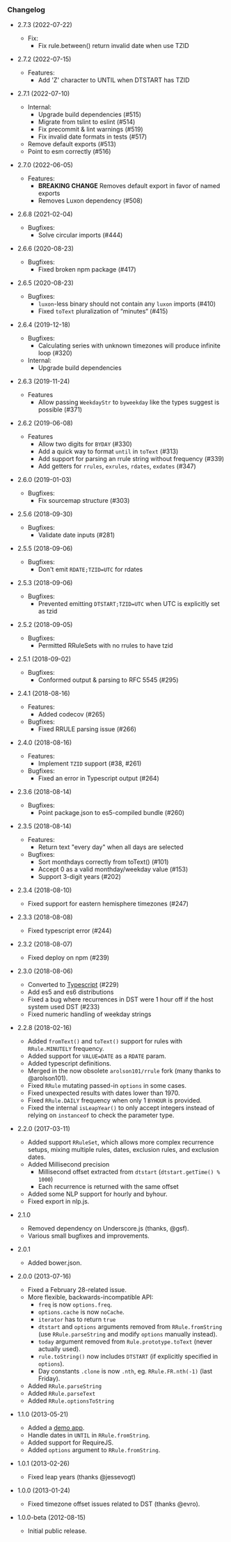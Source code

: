 ### Changelog

- 2.7.3 (2022-07-22)

  - Fix:
    - Fix rule.between() return invalid date when use TZID

- 2.7.2 (2022-07-15)

  - Features:
    - Add 'Z' character to UNTIL when DTSTART has TZID

- 2.7.1 (2022-07-10)

  - Internal:
    - Upgrade build dependencies (#515)
    - Migrate from tslint to eslint (#514)
    - Fix precommit & lint warnings (#519)
    - Fix invalid date formats in tests (#517)
  - Remove default exports (#513)
  - Point to esm correctly (#516)

- 2.7.0 (2022-06-05)

  - Features:
    - **BREAKING CHANGE** Removes default export in favor of named exports
    - Removes Luxon dependency (#508)

- 2.6.8 (2021-02-04)

  - Bugfixes:
    - Solve circular imports (#444)

- 2.6.6 (2020-08-23)

  - Bugfixes:
    - Fixed broken npm package (#417)

- 2.6.5 (2020-08-23)
  - Bugfixes:
    - `luxon`-less binary should not contain any `luxon` imports (#410)
    - Fixed `toText` pluralization of “minutes“ (#415)
- 2.6.4 (2019-12-18)
  - Bugfixes:
    - Calculating series with unknown timezones will produce infinite loop (#320)
  - Internal:
    - Upgrade build dependencies
- 2.6.3 (2019-11-24)
  - Features
    - Allow passing `WeekdayStr` to `byweekday` like the types suggest is possible (#371)
- 2.6.2 (2019-06-08)
  - Features
    - Allow two digits for `BYDAY` (#330)
    - Add a quick way to format `until` in `toText` (#313)
    - Add support for parsing an rrule string without frequency (#339)
    - Add getters for `rrules`, `exrules`, `rdates`, `exdates` (#347)
- 2.6.0 (2019-01-03)
  - Bugfixes:
    - Fix sourcemap structure (#303)
- 2.5.6 (2018-09-30)
  - Bugfixes:
    - Validate date inputs (#281)
- 2.5.5 (2018-09-06)
  - Bugfixes:
    - Don't emit `RDATE;TZID=UTC` for rdates
- 2.5.3 (2018-09-06)
  - Bugfixes:
    - Prevented emitting `DTSTART;TZID=UTC` when UTC is explicitly set as tzid
- 2.5.2 (2018-09-05)
  - Bugfixes:
    - Permitted RRuleSets with no rrules to have tzid
- 2.5.1 (2018-09-02)
  - Bugfixes:
    - Conformed output & parsing to RFC 5545 (#295)
- 2.4.1 (2018-08-16)
  - Features:
    - Added codecov (#265)
  - Bugfixes:
    - Fixed RRULE parsing issue (#266)
- 2.4.0 (2018-08-16)
  - Features:
    - Implement `TZID` support (#38, #261)
  - Bugfixes:
    - Fixed an error in Typescript output (#264)
- 2.3.6 (2018-08-14)
  - Bugfixes:
    - Point package.json to es5-compiled bundle (#260)
- 2.3.5 (2018-08-14)
  - Features:
    - Return text "every day" when all days are selected
  - Bugfixes:
    - Sort monthdays correctly from toText() (#101)
    - Accept 0 as a valid monthday/weekday value (#153)
    - Support 3-digit years (#202)
- 2.3.4 (2018-08-10)
  - Fixed support for eastern hemisphere timezones (#247)
- 2.3.3 (2018-08-08)
  - Fixed typescript error (#244)
- 2.3.2 (2018-08-07)
  - Fixed deploy on npm (#239)
- 2.3.0 (2018-08-06)
  - Converted to [Typescript](https://www.typescriptlang.org/) (#229)
  - Add es5 and es6 distributions
  - Fixed a bug where recurrences in DST were 1 hour off if the host system used DST (#233)
  - Fixed numeric handling of weekday strings
- 2.2.8 (2018-02-16)
  - Added `fromText()` and `toText()` support for rules with `RRule.MINUTELY` frequency.
  - Added support for `VALUE=DATE` as a `RDATE` param.
  - Added typescript definitions.
  - Merged in the now obsolete `arolson101/rrule` fork (many thanks to @arolson101).
  - Fixed `RRule` mutating passed-in `options` in some cases.
  - Fixed unexpected results with dates lower than 1970.
  - Fixed `RRule.DAILY` frequency when only 1 `BYHOUR` is provided.
  - Fixed the internal `isLeapYear()` to only accept integers instead of relying on `instanceof` to check the parameter type.
- 2.2.0 (2017-03-11)
  - Added support `RRuleSet`, which allows more complex recurrence setups,
    mixing multiple rules, dates, exclusion rules, and exclusion dates.
  - Added Millisecond precision
    - Millisecond offset extracted from `dtstart` (`dtstart.getTime() % 1000`)
    - Each recurrence is returned with the same offset
  - Added some NLP support for hourly and byhour.
  - Fixed export in nlp.js.
- 2.1.0
  - Removed dependency on Underscore.js (thanks, @gsf).
  - Various small bugfixes and improvements.
- 2.0.1
  - Added bower.json.
- 2.0.0 (2013-07-16)
  - Fixed a February 28-related issue.
  - More flexible, backwards-incompatible API:
    - `freq` is now `options.freq`.
    - `options.cache` is now `noCache`.
    - `iterator` has to return `true`
    - `dtstart` and `options` arguments removed from `RRule.fromString`
      (use `RRule.parseString` and modify `options` manually instead).
    - `today` argument removed from `Rule.prototype.toText`
      (never actually used).
    - `rule.toString()` now includes `DTSTART` (if explicitly specified
      in `options`).
    - Day constants `.clone` is now `.nth`, eg. `RRule.FR.nth(-1)`
      (last Friday).
  - Added `RRule.parseString`
  - Added `RRule.parseText`
  - Added `RRule.optionsToString`
- 1.1.0 (2013-05-21)
  - Added a [demo app](http://jakubroztocil.github.io/rrule/).
  - Handle dates in `UNTIL` in `RRule.fromString`.
  - Added support for RequireJS.
  - Added `options` argument to `RRule.fromString`.
- 1.0.1 (2013-02-26)
  - Fixed leap years (thanks @jessevogt)
- 1.0.0 (2013-01-24)
  - Fixed timezone offset issues related to DST (thanks @evro).
- 1.0.0-beta (2012-08-15)
  - Initial public release.

